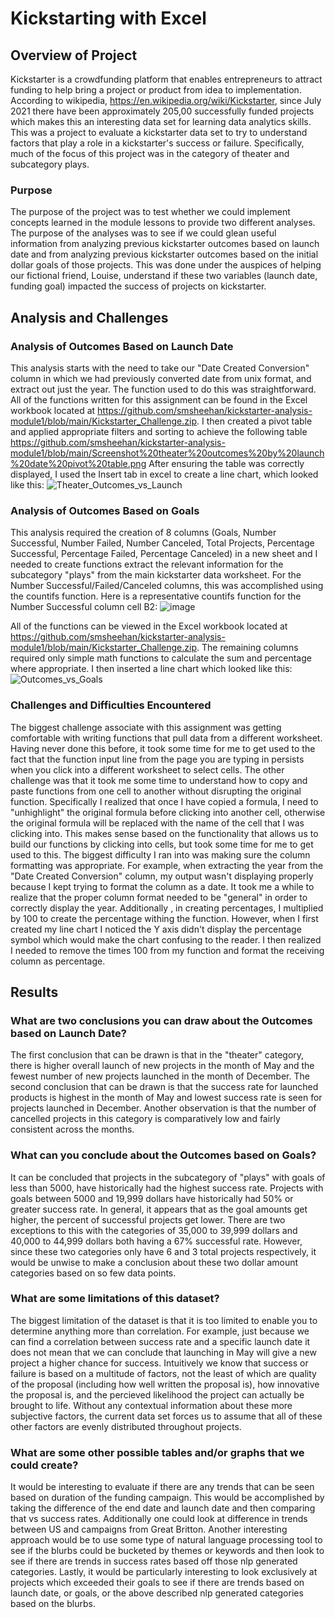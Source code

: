# Kickstarting with Excel

## Overview of Project
Kickstarter is a crowdfunding platform that enables entrepreneurs to attract funding to help bring a project or product from idea to implementation.  According to wikipedia, https://en.wikipedia.org/wiki/Kickstarter, since July 2021 there have been approximately 205,00 successfully funded projects which makes this an interesting data set for learning data analytics skills.  This was a project to evaluate a kickstarter data set to try to understand factors that play a role in a kickstarter's success or failure.  Specifically, much of the focus of this project was in the category of theater and subcategory plays.

### Purpose
The purpose of the project was to test whether we could implement concepts learned in the module lessons to provide two different analyses.  The purpose of the analyses was to see if we could glean useful information from analyzing previous kickstarter outcomes based on launch date and from analyzing previous kickstarter outcomes based on the initial dollar goals of those projects.  This was done under the auspices of helping our fictional friend, Louise, understand if these two variables (launch date, funding goal) impacted the success of projects on kickstarter. 

## Analysis and Challenges

### Analysis of Outcomes Based on Launch Date
This analysis starts with the need to take our "Date Created Conversion" column in which we had previously converted date from unix format, and extract out just the year.  The function used to do this was straightforward.  All of the functions written for this assignment can be found in the Excel workbook located at https://github.com/smsheehan/kickstarter-analysis-module1/blob/main/Kickstarter_Challenge.zip.   I then created a pivot table and applied appropriate filters and sorting to achieve the following table
https://github.com/smsheehan/kickstarter-analysis-module1/blob/main/Screenshot%20theater%20outcomes%20by%20launch%20date%20pivot%20table.png
After ensuring the table was correctly displayed, I used the Insert tab in excel to create a line chart, which looked like this:
![Theater_Outcomes_vs_Launch](https://user-images.githubusercontent.com/90977689/134559226-8e574f1b-e845-4e7d-ae7a-d84b7fc1c93e.png)

### Analysis of Outcomes Based on Goals
This analysis required the creation of 8 columns (Goals, Number Successful, Number Failed, Number Canceled, Total Projects, Percentage Successful, Percentage Failed, Percentage Canceled) in a new sheet and I needed to create functions extract the relevant information for the subcategory "plays" from the main kickstarter data worksheet.  For the Number Successful/Failed/Canceled columns, this was accomplished using the countifs function.  Here is a representative countifs function for the Number Successful column cell B2: ![image](https://user-images.githubusercontent.com/90977689/134780870-66dbb6fa-6003-4614-8f00-a67b0f5bf9fe.png)
 
All of the functions can be viewed in the Excel workbook located at https://github.com/smsheehan/kickstarter-analysis-module1/blob/main/Kickstarter_Challenge.zip.  The remaining columns required only simple math functions to calculate the sum and percentage where appropriate.  I then inserted a line chart which looked like this:
![Outcomes_vs_Goals](https://user-images.githubusercontent.com/90977689/134559406-56209a43-076c-488e-be03-b317aa12ef1b.png)

### Challenges and Difficulties Encountered
The biggest challenge associate with this assignment was getting comfortable with writing functions that pull data from a different worksheet.  Having never done this before, it took some time for me to get used to the fact that the function input line from the page you are typing in persists when you click into a different worksheet to select cells.  The other challenge was that it took me some time to understand how to copy and paste functions from one cell to another without disrupting the original function.  Specifically I realized that once I have copied a formula, I need to "unhighlight" the original formula before clicking into another cell, otherwise the original formula will be replaced with the name of the cell that I was clicking into.  This makes sense based on the functionality that allows us to build our functions by clicking into cells, but took some time for me to get used to this.  The biggest difficulty I ran into was making sure the column formatting was appropriate.  For example, when extracting the year from the "Date Created Conversion" column, my output wasn't displaying properly because I kept trying to format the column as a date.  It took me a while to realize that the proper column format needed to be  "general" in order to correctly display the year.  Additionally , in creating percentages, I multiplied by 100 to create the percentage withing the function.  However, when I first created my line chart I noticed the Y axis didn't display the percentage symbol which would make the chart confusing to the reader.  I then realized I needed to remove the times 100 from my function and format the receiving column as percentage.

## Results

### What are two conclusions you can draw about the Outcomes based on Launch Date?
The first conclusion that can be drawn is that in the "theater" category, there is higher overall launch of new projects in the month of May and the fewest number of new projects launched in the month of December.  The second conclusion that can be drawn is that the success rate for launched products is highest in the month of May and lowest success rate is seen for projects launched in December.  Another observation is that the number of cancelled projects in this category is comparatively low and fairly consistent across the months.

### What can you conclude about the Outcomes based on Goals?
It can be concluded that projects in the subcategory of "plays" with goals of less than 5000, have historically had the highest success rate.  Projects with goals between 5000 and 19,999 dollars have historically had 50% or greater success rate.  In general, it appears that as the goal amounts get higher, the percent of successful projects get lower.  There are two exceptions to this with the categories of 35,000 to 39,999 dollars and 40,000 to 44,999 dollars both having a 67% successful rate.  However, since these two categories only have 6 and 3 total projects respectively, it would be unwise to make a conclusion about these two dollar amount categories based on so few data points.  

### What are some limitations of this dataset?
The biggest limitation of the dataset is that it is too limited to enable you to determine anything more than correlation.  For example, just because we can find a correlation between success rate and a specific launch date it does not mean that we can conclude that launching in May will give a new project a higher chance for success.  Intuitively we know that success or failure is based on a multitude of factors, not the least of which are quality of the proposal (including how well written the proposal is), how innovative the proposal is, and the percieved likelihood the project can actually be brought to life.  Without any contextual information about these more subjective factors, the current data set forces us to assume that all of these other factors are evenly distributed throughout projects.

### What are some other possible tables and/or graphs that we could create?
It would be interesting to evaluate if there are any trends that can be seen based on duration of the funding campaign.  This would be accomplished by taking the difference of the end date and launch date and then comparing that vs success rates.  Additionally one could look at difference in trends between US and campaigns from Great Britton.  Another interesting approach would be to use some type of natural language processing tool to see if the blurbs could be bucketed by themes or keywords and then look to see if there are trends in success rates based off those nlp generated categories.  Lastly, it would be particularly interesting to look exclusively at projects which exceeded their goals to see if there are trends based on launch date, or goals, or the above described nlp generated categories based on the blurbs.  
